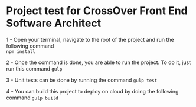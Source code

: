 # Project test for CrossOver Front End Software Architect

1 - Open your terminal, navigate to the root of the project and run the following command   
    ```
    npm install
    ```

2 - Once the command is done, you are able to run the project. To do it, just run this command
    ```
    gulp
    ```

3 - Unit tests can be done by running the command
    ```
    gulp test
    ```

4 - You can build this project to deploy on cloud by doing the following command
    ```
    gulp build
    ```